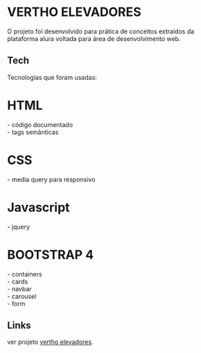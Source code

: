 <h1 class="code-line" data-line-start=0 data-line-end=1 >VERTHO ELEVADORES</h1>
<p>O projeto foi desenvolvido para prática de conceitos extraídos da plataforma alura voltada para área de desenvolvimento web.</p>
<h2 class="code-line" data-line-start=4 data-line-end=5 ><a id="Tech_4"></a>Tech</h2>
<p class="has-line-data" data-line-start="6" data-line-end="7">Tecnologias que foram usadas:</p>

<h1>HTML</h1>
- código documentado<br>
- tags semânticas
<h1>CSS</h1>
- media query para responsivo
<h1>Javascript</h1>
- jquery
<h1>BOOTSTRAP 4</h1>
- containers<br>
- cards<br>
- navbar<br>
- carousel<br>
- form<br>
</ul>
<p class="has-line-data" data-line-start="14" data-line-end="15">
<h2 class="code-line" data-line-start=16 data-line-end=17 ><a id="Links_16"></a>Links</h2>
<p class="has-line-data" data-line-start="18" data-line-end="19">ver projeto <a href="https://hunterland.github.io/vertho/">vertho elevadores</a>.

